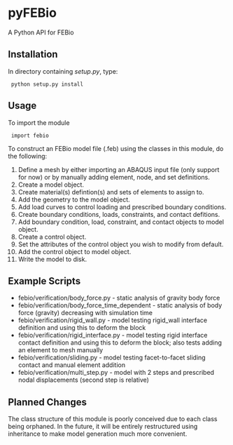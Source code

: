 # pyFEBio #
A Python API for FEBio
## Installation ##
In directory containing *setup.py*, type:
<pre><code> python setup.py install </code></pre>
## Usage ##
To import the module
<pre><code> import febio </code></pre>

To construct an FEBio model file (.feb) using the classes in this module, do the following:

1. Define a mesh by either importing an ABAQUS input file (only support for now) or by manually adding element, node, and set definitions.
2. Create a model object.
3. Create material(s) defintion(s) and sets of elements to assign to.
4. Add the geometry to the model object.
5. Add load curves to control loading and prescribed boundary conditions.
6. Create boundary conditions, loads, constraints, and contact defitions.
7. Add boundary condition, load, constraint, and contact objects to model object.
8. Create a control object.
9. Set the attributes of the control object you wish to modify from default.
10. Add the control object to model object.
11. Write the model to disk.

## Example Scripts ##
* febio/verification/body_force.py - static analysis of gravity body force
* febio/verification/body_force_time_dependent - static analysis of body force (gravity) decreasing with simulation time
* febio/verification/rigid_wall.py - model testing rigid_wall interface definition and using this to deform the block
* febio/verification/rigid_interface.py - model testing rigid interface contact definition and using this to deform the block; also tests adding an element to mesh manually
* febio/verification/sliding.py - model testing facet-to-facet sliding contact and manual element addition
* febio/verification/multi_step.py - model with 2 steps and prescribed nodal displacements (second step is relative)

## Planned Changes ##
The class structure of this module is poorly conceived due to each class being orphaned. In the future, it will be entirely restructured using inheritance to make model generation much more convenient. 
